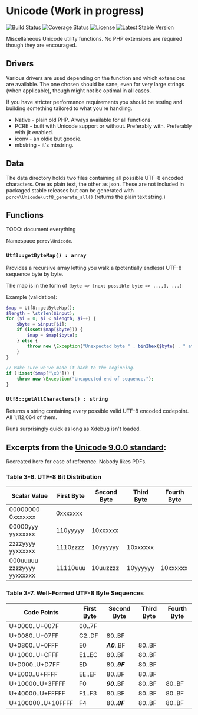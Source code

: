 # Unicode (Work in progress)

[![Build Status](https://travis-ci.org/pcrov/Unicode.svg?branch=master)](https://travis-ci.org/pcrov/Unicode)
[![Coverage Status](https://coveralls.io/repos/github/pcrov/Unicode/badge.svg?branch=master)](https://coveralls.io/github/pcrov/Unicode?branch=master)
[![License](https://poser.pugx.org/pcrov/unicode/license)](https://github.com/pcrov/Unicode/blob/master/LICENSE)
[![Latest Stable Version](https://poser.pugx.org/pcrov/unicode/v/stable)](https://packagist.org/packages/pcrov/unicode)

Miscellaneous Unicode utility functions. No PHP extensions are required though they are encouraged.

## Drivers
Various drivers are used depending on the function and which extensions are available. The one chosen should be sane,
even for very large strings (when applicable), though might not be optimal in all cases.

If you have stricter performance requirements you should be testing and building something tailored to what you're
handling.

- Native - plain old PHP. Always available for all functions.
- PCRE - built with Unicode support or without. Preferably with. Preferably with jit enabled.
- iconv - an oldie but goodie.
- mbstring - it's mbstring.

## Data
The data directory holds two files containing all possible UTF-8 encoded characters.
One as plain text, the other as json. These are not included in packaged stable
releases but can be generated with `pcrov\Unicode\utf8_generate_all()` (returns the
plain text string.)

## Functions
TODO: document everything

Namespace `pcrov\Unicode`.

### `Utf8::getByteMap() : array`
Provides a recursive array letting you walk a (potentially endless) UTF-8
sequence byte by byte.

The map is in the form of `[byte => [next possible byte => ...,], ...]`

Example (validation):
```php
$map = Utf8::getByteMap();
$length = \strlen($input);
for ($i = 0; $i < $length; $i++) {
    $byte = $input[$i];
    if (isset($map[$byte])) {
        $map = $map[$byte];
    } else {
        throw new \Exception("Unexpected byte " . bin2hex($byte) . " at position $i");
    }
}

// Make sure we've made it back to the beginning.
if (!isset($map["\x0"])) {
    throw new \Exception("Unexpected end of sequence.");
}
```

### `Utf8::getAllCharacters() : string`
Returns a string containing every possible valid UTF-8 encoded codepoint.
All 1,112,064 of them.

Runs surprisingly quick as long as Xdebug isn't loaded.

## Excerpts from the [Unicode 9.0.0 standard][1]:
Recreated here for ease of reference. Nobody likes PDFs.

### Table 3-6. UTF-8 Bit Distribution

|  Scalar Value             | First Byte | Second Byte | Third Byte | Fourth Byte |
|---------------------------|------------|-------------|------------|-------------|
|00000000 0xxxxxxx          | 0xxxxxxx   |             |            |             |
|00000yyy yyxxxxxx          | 110yyyyy   | 10xxxxxx    |            |             |
|zzzzyyyy yyxxxxxx          | 1110zzzz   | 10yyyyyy    | 10xxxxxx   |             |
|000uuuuu zzzzyyyy yyxxxxxx | 11110uuu   | 10uuzzzz    | 10yyyyyy   | 10xxxxxx    |

### Table 3-7. Well-Formed UTF-8 Byte Sequences

|    Code Points     | First Byte | Second Byte | Third Byte | Fourth Byte |
|--------------------|------------|-------------|------------|-------------|
| U+0000..U+007F     | 00..7F     |             |            |             |
| U+0080..U+07FF     | C2..DF     | 80..BF      |            |             |
| U+0800..U+0FFF     | E0         | _**A0**_..BF| 80..BF     |             |
| U+1000..U+CFFF     | E1..EC     | 80..BF      | 80..BF     |             |
| U+D000..U+D7FF     | ED         | 80.._**9F**_| 80..BF     |             |
| U+E000..U+FFFF     | EE..EF     | 80..BF      | 80..BF     |             |
| U+10000..U+3FFFF   | F0         | _**90**_..BF| 80..BF     | 80..BF      |
| U+40000..U+FFFFF   | F1..F3     | 80..BF      | 80..BF     | 80..BF      |
| U+100000..U+10FFFF | F4         | 80.._**8F**_| 80..BF     | 80..BF      |

[1]: http://www.unicode.org/versions/Unicode9.0.0/ch03.pdf#page=54
